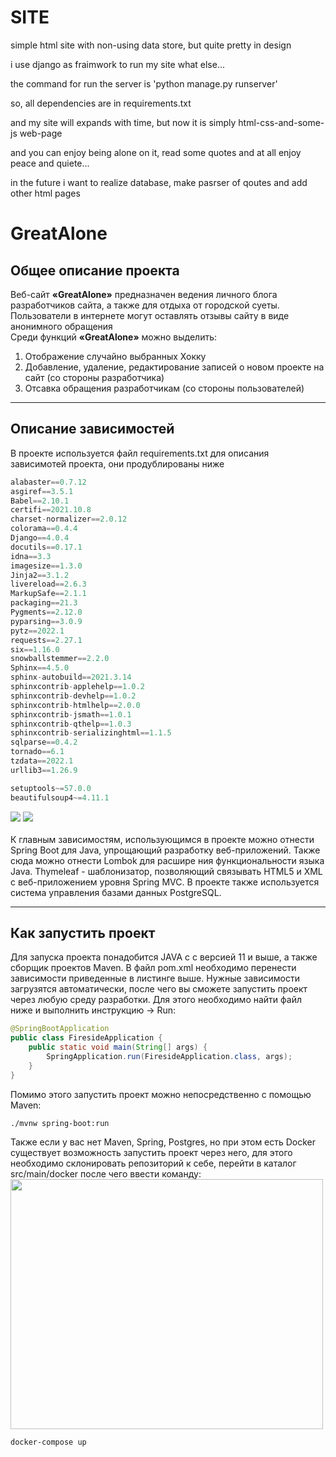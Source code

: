 # SITE
simple html site with non-using data store, but quite pretty in design

i use django as fraimwork to run my site
what else...

the command for run the server is 'python manage.py runserver'

so, all dependencies are in requirements.txt

and my site will expands with time, but now it is simply html-css-and-some-js web-page

and you can enjoy being alone on it, read some quotes and at all enjoy peace and quiete...

in the future i want to realize database, make pasrser of qoutes and add other html pages


# GreatAlone
## Общее описание проекта
Веб-сайт **«GreatAlone»** предназначен ведения личного блога разработчиков сайта, а также для отдыха от городской суеты.
Пользователи в интернете могут оставлять отзывы сайту в виде анонимного обращения<br>
Среди функций **«GreatAlone»** можно выделить:
1. Отображение случайно выбранных Хокку
2. Добавление, удаление, редактирование записей о новом проекте на сайт (со стороны разработчика)
3. Отсавка обращения разработчикам (со стороны пользователей)

---

## Описание зависимостей
В проекте используется файл requirements.txt для описания зависимотей проекта, они продублированы ниже<br>
```groovy
alabaster==0.7.12
asgiref==3.5.1
Babel==2.10.1
certifi==2021.10.8
charset-normalizer==2.0.12
colorama==0.4.4
Django==4.0.4
docutils==0.17.1
idna==3.3
imagesize==1.3.0
Jinja2==3.1.2
livereload==2.6.3
MarkupSafe==2.1.1
packaging==21.3
Pygments==2.12.0
pyparsing==3.0.9
pytz==2022.1
requests==2.27.1
six==1.16.0
snowballstemmer==2.2.0
Sphinx==4.5.0
sphinx-autobuild==2021.3.14
sphinxcontrib-applehelp==1.0.2
sphinxcontrib-devhelp==1.0.2
sphinxcontrib-htmlhelp==2.0.0
sphinxcontrib-jsmath==1.0.1
sphinxcontrib-qthelp==1.0.3
sphinxcontrib-serializinghtml==1.1.5
sqlparse==0.4.2
tornado==6.1
tzdata==2022.1
urllib3==1.26.9

setuptools~=57.0.0
beautifulsoup4~=4.11.1
```
<img src="https://easyjava.ru/wp-content/uploads/2017/10/spring-boot-logo.jpg">
<img src="https://developer.asustor.com/uploadIcons/0020_999_1617260177_postgresql-icon_256.png">
<br><br>
К главным зависимостям, использующимся в проекте можно отнести Spring Boot для Java, упрощающий разработку веб-приложений. Также сюда можно отнести Lombok для расшире
ния функциональности языка Java. Thymeleaf - шаблонизатор, позволяющий связывать HTML5 и XML с веб-приложением уровня Spring MVC. В проекте также используется система управления базами данных PostgreSQL.

---

## Как запустить проект
Для запуска проекта понадобится JAVA с с версией 11 и выше, а также сборщик проектов Maven. В файл pom.xml необходимо перенести зависимости приведенные в листинге выше. Нужные зависимости загрузятся автоматически, после чего вы сможете запустить проект через любую среду разработки. Для этого необходимо найти файл ниже и выполнить инструкцию -> Run:
```java
@SpringBootApplication
public class FiresideApplication {
	public static void main(String[] args) {
		SpringApplication.run(FiresideApplication.class, args);
	}
}
```
Помимо этого запустить проект можно непосредственно с помощью Maven:
```bash
./mvnw spring-boot:run
```
Также если у вас нет Maven, Spring, Postgres, но при этом есть Docker существует возможность запустить проект через него, для этого необходимо склонировать репозиторий к себе, перейти в каталог src/main/docker после чего ввести команду:
<img src="https://www.docker.com/wp-content/uploads/2022/03/vertical-logo-monochromatic.png" width="500px" height="400px">
```docker
docker-compose up
```

